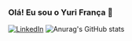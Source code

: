 ### Olá! Eu sou o Yuri França 👋
[![LinkedIn](https://img.shields.io/badge/LinkedIn-0077B5?style=for-the-badge&logo=linkedin&logoColor=white)](www.linkedin.com/in/yuri-frança1)
![Anurag's GitHub stats](https://github-readme-stats.vercel.app/api?username=anuraghazra&show_icons=true&theme=tokyonight)


